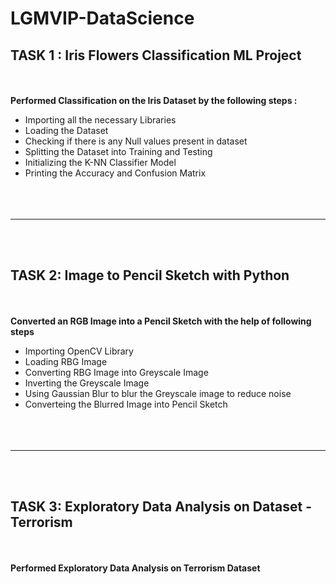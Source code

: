 ﻿# LGMVIP-DataScience
 ## TASK 1 : Iris Flowers Classification ML Project
 <br></br>
**Performed Classification on the Iris Dataset by the following steps :**
- Importing all the necessary Libraries
- Loading the Dataset
- Checking if there is any Null values present in dataset
- Splitting the Dataset into Training and Testing
- Initializing the K-NN Classifier Model
- Printing the Accuracy and Confusion Matrix
<br></br>
<br></br>

-------------------------------------------------------
<br></br>


## TASK 2: Image to Pencil Sketch with Python
<br></br>
**Converted an RGB Image into a Pencil Sketch with the help of following steps**
- Importing OpenCV Library
- Loading RBG Image
- Converting RBG Image into Greyscale Image
- Inverting the Greyscale Image
- Using Gaussian Blur to blur the Greyscale image to reduce noise
- Converteing the Blurred Image into Pencil Sketch
<br></br>
<br></br>

-------------------------------------------------------
<br></br>


## TASK 3: Exploratory Data Analysis on Dataset - Terrorism
<br></br>
**Performed Exploratory Data Analysis on Terrorism Dataset**
